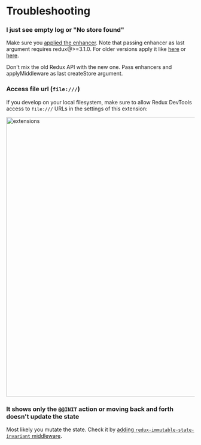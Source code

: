# Troubleshooting

### I just see empty log or "No store found"

Make sure you [applied the enhancer](https://github.com/zalmoxisus/redux-devtools-extension#2-use-with-redux). Note that passing enhancer as last argument requires redux@>=3.1.0. For older versions apply it like [here](https://github.com/zalmoxisus/redux-devtools-extension/blob/v0.4.2/examples/todomvc/store/configureStore.js) or [here](https://github.com/zalmoxisus/redux-devtools-extension/blob/v0.4.2/examples/counter/store/configureStore.js#L7-L12).

Don't mix the old Redux API with the new one. Pass enhancers and applyMiddleware as last createStore argument.

### Access file url (`file:///`) 

If you develop on your local filesystem, make sure to allow Redux DevTools access to `file:///` URLs in the settings of this extension:

<img width="746" alt="extensions" src="https://cloud.githubusercontent.com/assets/7957859/19075220/a0fad99e-8a4c-11e6-8b87-757f2dc179cb.png">

### It shows only the `@@INIT` action or moving back and forth doesn't update the state

Most likely you mutate the state. Check it by [adding `redux-immutable-state-invariant` middleware](https://github.com/zalmoxisus/redux-devtools-extension/blob/master/examples/counter/store/configureStore.js#L3).
